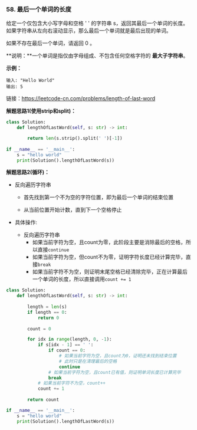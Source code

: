 ### 58. 最后一个单词的长度

给定一个仅包含大小写字母和空格 ' ' 的字符串 s，返回其最后一个单词的长度。如果字符串从左向右滚动显示，那么最后一个单词就是最后出现的单词。

如果不存在最后一个单词，请返回 0 。

**说明：**一个单词是指仅由字母组成、不包含任何空格字符的 **最大子字符串**。

**示例：**

``` 
输入: "Hello World"
输出: 5
```
链接：https://leetcode-cn.com/problems/length-of-last-word

**解题思路1(使用strip和split)：**

```python
class Solution:
    def lengthOfLastWord(self, s: str) -> int:

        return len(s.strip().split(' ')[-1])
    
if __name__ == '__main__':
    s = "hello world"
    print(Solution().lengthOfLastWord(s))
```

**解题思路2(循环)：**

* 反向遍历字符串

  * 首先找到第一个不为空的字符位置，即为最后一个单词的结束位置

  * 从当前位置开始计数，直到下一个空格停止

* 具体操作:

  * 反向遍历字符串
    * 如果当前字符为空，且count为零，此阶段主要是消除最后的空格，所以直接`continue`
    * 如果当前字符为空，但count不为零，证明字符长度已经计算完毕，直接`break`
    * 如果当前字符不为空，则证明末尾空格已经清除完毕，正在计算最后一个单词的长度，所以直接调用`count += 1`

```python
class Solution:
    def lengthOfLastWord(self, s: str) -> int:
        
        length = len(s)
        if length == 0:
            return 0
        
        count = 0

        for idx in range(length, 0, -1):
            if s[idx - 1] == ' ':
                if count == 0:
                    # 如果当前字符为空，且count为0，证明还未找到结束位置
                    # 此时只是在清理最后的空格
                    continue
                # 如果当前字符为空，且count已有值，则证明单词长度已计算完毕
                break 
            # 如果当前字符不为空，count++
            count += 1
                
        return count 

if __name__ == '__main__':
    s = "hello world"
    print(Solution().lengthOfLastWord(s))
```

